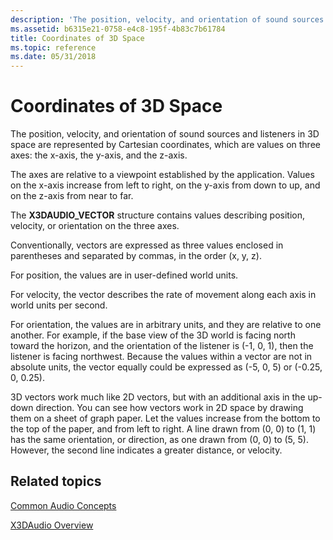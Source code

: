 ```yaml
---
description: 'The position, velocity, and orientation of sound sources and listeners in 3D space are represented by Cartesian coordinates, which are values on three axes: the x-axis, the y-axis, and the z-axis.'
ms.assetid: b6315e21-0758-e4c8-195f-4b83c7b61784
title: Coordinates of 3D Space
ms.topic: reference
ms.date: 05/31/2018
---
```


# Coordinates of 3D Space

The position, velocity, and orientation of sound sources and listeners in 3D space are represented by Cartesian coordinates, which are values on three axes: the x-axis, the y-axis, and the z-axis.

The axes are relative to a viewpoint established by the application. Values on the x-axis increase from left to right, on the y-axis from down to up, and on the z-axis from near to far.

The **X3DAUDIO\_VECTOR** structure contains values describing position, velocity, or orientation on the three axes.

Conventionally, vectors are expressed as three values enclosed in parentheses and separated by commas, in the order (x, y, z).

For position, the values are in user-defined world units.

For velocity, the vector describes the rate of movement along each axis in world units per second.

For orientation, the values are in arbitrary units, and they are relative to one another. For example, if the base view of the 3D world is facing north toward the horizon, and the orientation of the listener is (-1, 0, 1), then the listener is facing northwest. Because the values within a vector are not in absolute units, the vector equally could be expressed as (-5, 0, 5) or (-0.25, 0, 0.25).

3D vectors work much like 2D vectors, but with an additional axis in the up-down direction. You can see how vectors work in 2D space by drawing them on a sheet of graph paper. Let the values increase from the bottom to the top of the paper, and from left to right. A line drawn from (0, 0) to (1, 1) has the same orientation, or direction, as one drawn from (0, 0) to (5, 5). However, the second line indicates a greater distance, or velocity.

## Related topics

<dl> <dt>

[Common Audio Concepts](common-audio-concepts.md)
</dt> <dt>

[X3DAudio Overview](x3daudio-overview.md)
</dt> </dl>

 

 



